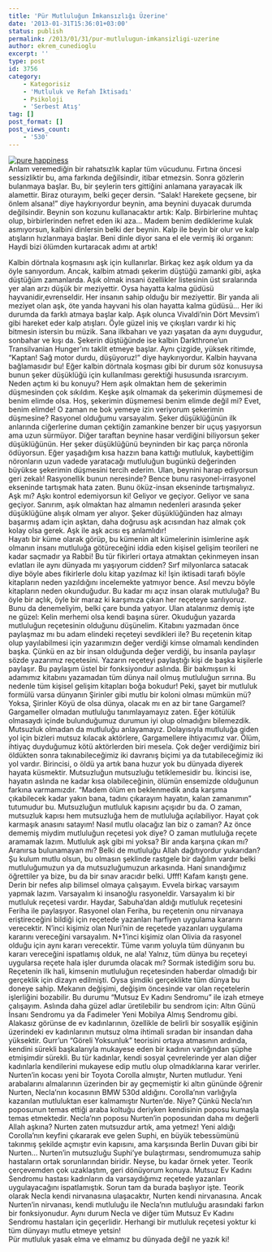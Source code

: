 ```yaml
---
title: 'Pür Mutluluğun İmkansızlığı Üzerine'
date: '2013-01-31T15:36:01+03:00'
status: publish
permalink: /2013/01/31/pur-mutlulugun-imkansizligi-uzerine
author: ekrem_cunedioglu
excerpt: ''
type: post
id: 3756
category:
    - Kategorisiz
    - 'Mutluluk ve Refah İktisadı'
    - Psikoloji
    - 'Serbest Atış'
tag: []
post_format: []
post_views_count:
    - '530'
---
```

[![pure happiness](../../../../uploads/2013/01/pure-happiness-300x199.jpg)](https://iktisadiyat.com/2013/01/31/pur-mutlulugun-imkansizligi-uzerine/pure-happiness/)  
Anlam veremediğin bir rahatsızlık kaplar tüm vücudunu. Fırtına öncesi sessizliktir bu, ama farkında değilsindir, itibar etmezsin. Sonra gözlerin bulanmaya başlar. Bu, bir şeylerin ters gittiğini anlamana yarayacak ilk alamettir. Biraz oturayım, belki geçer dersin. “Salak! Harekete geçsene, bir önlem alsana!” diye haykırıyordur beynin, ama beynini duyacak durumda değilsindir. Beynin son kozunu kullanacaktır artık: Kalp. Birbirlerine muhtaç olup, birbirlerinden nefret eden iki aza… Madem benim dediklerime kulak asmıyorsun, kalbini dinlersin belki der beynin. Kalp ile beyin bir olur ve kalp atışların hızlanmaya başlar. Beni dinle diyor sana el ele vermiş iki organın: Haydi bizi ölümden kurtaracak adımı at artık!  
  
Kalbin dörtnala koşmasını aşk için kullanırlar. Birkaç kez aşık oldum ya da öyle sanıyordum. Ancak, kalbim atmadı şekerim düştüğü zamanki gibi, aşka düştüğüm zamanlarda. Aşık olmak insani özellikler listesinin üst sıralarında yer alan arzı düşük bir meziyettir. Oysa hayatta kalma güdüsü hayvanidir,evrenseldir. Her insanın sahip olduğu bir meziyettir. Bir yanda ali meziyet olan aşk, öte yanda hayvani his olan hayatta kalma güdüsü… Her iki durumda da farklı atmaya başlar kalp. Aşık olunca Vivaldi’nin Dört Mevsim’i gibi hareket eder kalp atışları. Öyle güzel iniş ve çıkışları vardır ki hiç bitmesin istersin bu müzik. Sana ilkbaharı ve yazı yaşatan da aynı duygudur, sonbahar ve kışı da. Şekerin düştüğünde ise kalbin Darkthrone’un Transilvanian Hunger’ını taklit etmeye başlar. Aynı çizgide, yüksek ritimde, “Kaptan! Sağ motor durdu, düşüyoruz!” diye haykırıyordur. Kalbin hayvana bağlamasıdır bu! Eğer kalbin dörtnala koşması gibi bir durum söz konusuysa bunun şeker düşüklüğü için kullanılması gerektiği hususunda ısrarcıyım.  
Neden açtım ki bu konuyu? Hem aşık olmaktan hem de şekerimin düşmesinden çok sıkıldım. Keşke aşık olmamak da şekerimin düşmemesi de benim elimde olsa. Hoş, şekerimin düşmemesi benim elimde değil mi? Evet, benim elimde! O zaman ne bok yemeye izin veriyorum şekerimin düşmesine? Rasyonel olduğumu varsayalım. Şeker düşüklüğünün ilk anlarında ciğerlerine duman çektiğin zamankine benzer bir uçuş yaşıyorsun ama uzun sürmüyor. Diğer taraftan beynine hasar verdiğini biliyorsun şeker düşüklüğünün. Her şeker düşüklüğünü beyninden bir kaç parça nöronla ödüyorsun. Eğer yaşadığım kısa hazzın bana kattığı mutluluk, kaybettiğim nöronların uzun vadede yaratacağı mutluluğun bugünkü değerinden büyükse şekerimin düşmesini tercih ederim. Ulan, beynini harap ediyorsun geri zekalı! Rasyonellik bunun neresinde? Bence bunu rasyonel-irrasyonel ekseninde tartışmak hata zaten. Bunu öküz-insan ekseninde tartışmalıyız. Aşk mı? Aşkı kontrol edemiyorsun ki! Geliyor ve geçiyor. Geliyor ve sana geçiyor. Sanırım, aşık olmaktan haz almamın nedenleri arasında şeker düşüklüğüne alışık olmam yer alıyor. Şeker düşüklüğünden haz almayı başarmış adam için aşktan, daha doğrusu aşk acısından haz almak çok kolay olsa gerek. Aşk ile aşk acısı eş anlamlıdır!  
Hayatı bir küme olarak görüp, bu kümenin alt kümelerinin isimlerine aşık olmanın insanı mutluluğa götüreceğini iddia eden kişisel gelişim teorileri ne kadar saçmadır ya Rabbi! Bu tür fikirleri ortaya atmaktan çekinmeyen insan evlatları ile aynı dünyada mı yaşıyorum cidden? Sırf milyonlarca satacak diye böyle abes fikirlerle dolu kitap yazılmaz ki! İşin iktisadi tarafı böyle kitapların neden yazıldığını incelemekte yatmıyor bence. Asıl mevzu böyle kitapların neden okunduğudur. Bu kadar mı açız insan olarak mutluluğa? Bu öyle bir açlık, öyle bir maraz ki karşımıza çıkan her reçeteye sarılıyoruz. Bunu da denemeliyim, belki çare bunda yatıyor. Ulan atalarımız demiş işte ne güzel: Kelin merhemi olsa kendi başına sürer. Okuduğun yazarda mutluluğun reçetesinin olduğunu düşünelim. Kitabını yazmadan önce paylaşmaz mı bu adam elindeki reçeteyi sevdikleri ile? Bu reçetenin kitap olup yayılabilmesi için yazarımızın değer verdiği kimse olmamalı kendinden başka. Çünkü en az bir insan olduğunda değer verdiği, bu insanla paylaşır sözde yazarımız reçetesini. Yazarın reçeteyi paylaştığı kişi de başka kişilerle paylaşır. Bu paylaşım üstel bir fonksiyondur aslında. Bir bakmışsın ki adamımız kitabını yazamadan tüm dünya nail olmuş mutluluğun sırrına. Bu nedenle tüm kişisel gelişim kitapları boğa bokudur! Peki, şayet bir mutluluk formülü varsa dünyanın Şirinler gibi mutlu bir koloni olması mümkün mü? Yoksa, Şirinler Köyü de olsa dünya, olacak mı en az bir tane Gargamel? Gargameller olmadan mutluluğu tanımlayamayız zaten. Eğer kötülük olmasaydı içinde bulunduğumuz durumun iyi olup olmadığını bilemezdik. Mutsuzluk olmadan da mutluluğu anlayamayız. Dolayısıyla mutluluğa giden yol için bizleri mutsuz kılacak aktörlere, Gargamellere ihtiyacımız var. Ölüm, ihtiyaç duyduğumuz kötü aktörlerden biri mesela. Çok değer verdiğimiz biri öldükten sonra takınabileceğimiz iki davranış biçimi ya da tutabileceğimiz iki yol vardır. Birincisi, o öldü ya artık bana huzur yok bu dünyada diyerek hayata küsmektir. Mutsuzluğun mutsuzluğu tetiklemesidir bu. İkincisi ise, hayatın aslında ne kadar kısa olabileceğinin, ölümün ensemizde olduğunun farkına varmamızdır. “Madem ölüm en beklenmedik anda karşıma çıkabilecek kadar yakın bana, tadını çıkarayım hayatın, kalan zamanımın” tutumudur bu. Mutsuzluğun mutluluk kapısını açışıdır bu da. O zaman, mutsuzluk kapısı hem mutsuzluğa hem de mutluluğa açılabiliyor. Hayat çok karmaşık anasını satayım! Nasıl mutlu olacağız lan biz o zaman? Az önce dememiş miydim mutluluğun reçetesi yok diye? O zaman mutluluğa reçete aramamak lazım. Mutluluk aşk gibi mi yoksa? Bir anda karşına çıkan mı? Aranırsa bulunamayan mı? Belki de mutluluğu Allah dağıtıyordur yukarıdan? Şu kulum mutlu olsun, bu olmasın şeklinde rastgele bir dağılım vardır belki mutluluğumuzun ya da mutsuzluğumuzun arkasında. Hani sınandığımız öğrettiler ya bize, bu da bir sınav aracıdır belki. Ufff! Kafam karıştı gene.  
Derin bir nefes alıp bilimsel olmaya çalışayım. Evvela birkaç varsayım yapmak lazım. Varsayalım ki insanoğlu rasyoneldir. Varsayalım ki bir mutluluk reçetesi vardır. Haydar, Sabuha’dan aldığı mutluluk reçetesini Feriha ile paylaşıyor. Rasyonel olan Feriha, bu reçetenin onu nirvanaya eriştireceğini bildiği için reçetede yazanları harfiyen uygulama kararını verecektir. N’inci kişimiz olan Nuri’nin de reçetede yazanları uygulama kararını vereceğini varsayalım. N+1’inci kişimiz olan Olivia da rasyonel olduğu için aynı kararı verecektir. Tüme varım yoluyla tüm dünyanın bu kararı vereceğini ispatlamış olduk, ne ala! Yalnız, tüm dünya bu reçeteyi uygularsa reçete hala işler durumda olacak mı? Sormak istediğim soru bu. Reçetenin ilk hali, kimsenin mutluluğun reçetesinden haberdar olmadığı bir gerçeklik için dizayn edilmişti. Oysa şimdiki gerçeklikte tüm dünya bu doneye sahip. Mekanın değişimi, değişim öncesinde var olan reçetelerin işlerliğini bozabilir. Bu durumu “Mutsuz Ev Kadını Sendromu” ile izah etmeye çalışayım. Aslında daha güzel adlar üretilebilir bu sendrom için: Altın Günü İnsanı Sendromu ya da Fadimeler Yeni Mobilya Almış Sendromu gibi. Alakasız görünse de ev kadınlarının, özellikle de belirli bir sosyallik eşiğinin üzerindeki ev kadınlarının mutsuz olma ihtimali sıradan bir insandan daha yüksektir. Gurr’un “Göreli Yoksunluk” teorisini ortaya atmasının ardında, kendini sürekli başkalarıyla mukayese eden bir kadının varlığından şüphe etmişimdir sürekli. Bu tür kadınlar, kendi sosyal çevrelerinde yer alan diğer kadınlarla kendilerini mukayese edip mutlu olup olmadıklarına karar verirler. Nurten’in kocası yeni bir Toyota Corolla almıştır, Nurten mutludur. Yeni arabalarını almalarının üzerinden bir ay geçmemiştir ki altın gününde öğrenir Nurten, Necla’nın kocasının BMW 530d aldığını. Corolla’nın varlığıyla kazanılan mutluluktan eser kalmamıştır Nurten’de. Niye? Çünkü Necla’nın poposunun temas ettiği araba koltuğu deriyken kendisinin poposu kumaşla temas etmektedir. Necla’nın poposu Nurten’in poposundan daha mı değerli Allah aşkına? Nurten zaten mutsuzdur artık, ama yetmez! Yeni aldığı Corolla’nın keyfini çıkararak eve gelen Suphi, en büyük tebessümünü takınmış şekilde açmıştır evin kapısını, ama karşısında Berlin Duvarı gibi bir Nurten… Nurten’in mutsuzluğu Suphi’ye bulaştırması, sendromumuza sahip hastaların ortak sorunlarından biridir. Neyse, bu kadar örnek yeter. Teorik çerçevemden çok uzaklaştım, geri dönüyorum konuya. Mutsuz Ev Kadını Sendromu hastası kadınların da varsaydığımız reçetede yazanları uygulayacağını ispatlamıştık. Sorun tam da burada başlıyor işte. Teorik olarak Necla kendi nirvanasına ulaşacaktır, Nurten kendi nirvanasına. Ancak Nurten’in nirvanası, kendi mutluluğu ile Necla’nın mutluluğu arasındaki farkın bir fonksiyonudur. Aynı durum Necla ve diğer tüm Mutsuz Ev Kadını Sendromu hastaları için geçerlidir. Herhangi bir mutluluk reçetesi yoktur ki tüm dünyayı mutlu etmeye yetsin!  
Pür mutluluk yasak elma ve elmamız bu dünyada değil ne yazık ki!